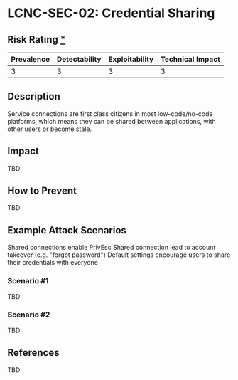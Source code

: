 # LCNC-SEC-02: Credential Sharing

## Risk Rating [*](https://owasp.org/www-project-top-ten/2017/Note_About_Risks)

| Prevalence | Detectability | Exploitability | Technical Impact |
| --- | --- | --- | --- |
| 3 | 3 | 3 | 3 |

## Description

Service connections are first class citizens in most low-code/no-code platforms, which means they can be shared between applications, with other users or become stale.

## Impact

TBD

## How to Prevent

TBD

## Example Attack Scenarios

Shared connections enable PrivEsc
Shared connection lead to account takeover (e.g. "forgot password")
Default settings encourage users to share their credentials with everyone

### Scenario #1

TBD

### Scenario #2

TBD

## References

TBD
